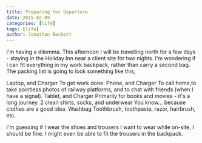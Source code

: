 ```yaml
---
title: Preparing For Departure
date: 2015-02-09
categories: [life]
tags: [life]
author: Jonathan Beckett
---
```


I'm having a dilemma. This afternoon I will be travelling north for a few days - staying in the Holiday Inn near a client site for two nights. I'm wondering if I can fit everything in my work backpack, rather than carry a second bag. The packing list is going to look something like this;

Laptop, and Charger To get work done. Phone, and Charger To call home,to take pointless photos of railway platforms, and to chat with friends (when I have a signal). Tablet, and Charger Primarily for books and movies - it's a long journey. 2 clean shirts, socks, and underwear You know... because clothes are a good idea. Washbag Toothbrush, toothpaste, razor, hairbrush, etc.

I'm guessing if I wear the shoes and trousers I want to wear while on-site, I should be fine. I might even be able to fit the trousers in the backpack.